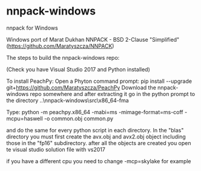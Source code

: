 # nnpack-windows
nnpack for Windows

Windows port of Marat Dukhan NNPACK - BSD 2-Clause "Simplified" (https://github.com/Maratyszcza/NNPACK)

The steps to build the nnpack-windows repo:

(Check you have Visual Studio 2017 and Python installed)

To install PeachPy:
Open a Phyton command prompt:
pip install --upgrade git+https://github.com/Maratyszcza/PeachPy
Download the nnpack-windows repo somewhere and after extracting it 
go in the python prompt to the directory ..\nnpack-windows\src\x86_64-fma

Type: python -m peachpy.x86_64 -mabi=ms -mimage-format=ms-coff -mcpu=haswell -o common.obj common.py

and do the same for every python script in each directory. In the "blas" directory you must first create the avx.obj and avx2.obj object including those in the "fp16" subdirectory.
after all the objects are created you open te visual studio solution file with vs2017

if you have a different cpu you need to change -mcp=skylake for example
